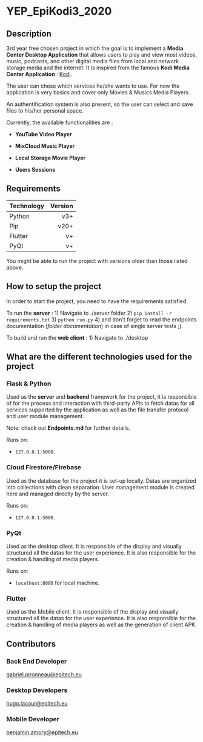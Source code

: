 # YEP_EpiKodi3_2020

## Description

3rd year free chosen project in which the goal is to implement a __Media Center Desktop Application__ that allows users to play and view most videos, music, podcasts, and other digital media files from local and network storage media and the internet.
It is inspired from the famous __Kodi Media Center Application__ : [Kodi]( https://kodi.tv/).


The user can chose which services he/she wants to use.
For now the application is very basics and cover only Movies & Musics Media Players.


An authentification system is also present, so the user can select and save files to his/her personal space.


Currently, the available functionalities are :

* **YouTube Video Player**

* **MixCloud Music Player**

* **Local Storage Movie Player**

* **Users Sessions**

## Requirements

| Technology    | Version |
|:-------       | -------:|
| Python | v3+ |
| Pip | v20+ |
| Flutter | v+ |
| PyQt | v+ |

You might be able to run the project with versions older than those listed above.

## How to setup the project

In order to start the project, you need to have the requirements satisfied.

To run the **server** : 1) Navigate to ./server folder 2) `pip install -r requirements.txt` 3) `python run.py` 4) and don't forget to read the endpoints documentation (*folder documentation*) in case of single server tests ;).

To build and run the **web client** : 1) Navigate to ./desktop


## What are the different technologies used for the project

### Flask & Python

Used as the __server__ and __backend__ framework for the project, it is responsible of for the process and interaction with third-party APIs to fetch datas for all services supported by the application as well as the file transfer protocol and user module management.


Note: check out __Endpoints.md__ for further details.


Runs on:

* `127.0.0.1:5000`.

### Cloud Firestore/Firebase

Used as the database for the project it is set-up locally.
Datas are organized into collections with clean separation.
User management module is created here and managed directly by the server.


Runs on:

* `127.0.0.1:5000`.


### PyQt

Used as the desktop client. It is responsible of the display and visually structured all the datas for the user experience.
It is also responsible for the creation & handling of media players.


Runs on:

* `localhost:8080` for local machine.


### Flutter

Used as the Mobile client. It is responsible of the display and visually structured all the datas for the user experience.
It is also responsible for the creation & handling of media players as well as the generation of client APK.


## Contributors

### Back End Developer

gabriel.pironneau@epitech.eu

### Desktop Developers

hugo.lacour@epitech.eu

### Mobile Developer

benjamin.amory@epitech.eu
